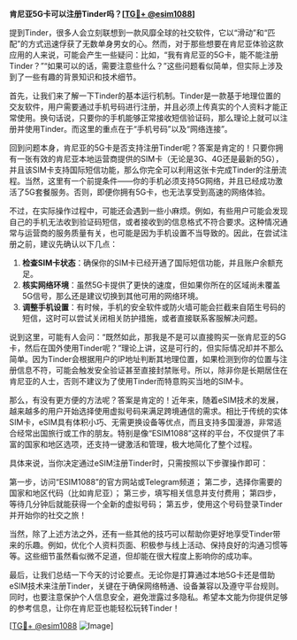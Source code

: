 **肯尼亚5G卡可以注册Tinder吗？[[TG💪+ @esim1088](https://t.me/s/esim1088)]**

提到Tinder，很多人会立刻联想到一款风靡全球的社交软件，它以“滑动”和“匹配”的方式迅速俘获了无数单身男女的心。然而，对于那些想要在肯尼亚体验这款应用的人来说，可能会产生一些疑问：比如，“我有肯尼亚的5G卡，能不能注册Tinder？”“如果可以的话，需要注意些什么？”这些问题看似简单，但实际上涉及到了一些有趣的背景知识和技术细节。

首先，让我们来了解一下Tinder的基本运行机制。Tinder是一款基于地理位置的交友软件，用户需要通过手机号码进行注册，并且必须上传真实的个人资料才能正常使用。换句话说，只要你的手机能够正常接收短信验证码，那么理论上就可以注册并使用Tinder。而这里的重点在于“手机号码”以及“网络连接”。

回到问题本身，肯尼亚的5G卡是否支持注册Tinder呢？答案是肯定的！只要你拥有一张有效的肯尼亚本地运营商提供的SIM卡（无论是3G、4G还是最新的5G），并且该SIM卡支持国际短信功能，那么你完全可以利用这张卡完成Tinder的注册流程。当然，这里有一个前提条件——你的手机必须支持5G网络，并且已经成功激活了5G套餐服务。否则，即便你拥有5G卡，也无法享受到高速的网络体验。

不过，在实际操作过程中，可能还会遇到一些小麻烦。例如，有些用户可能会发现自己的手机无法收到验证码短信，或者接收到的信息格式不符合要求。这种情况通常与运营商的服务质量有关，也可能是因为手机设置不当导致的。因此，在尝试注册之前，建议先确认以下几点：

1. **检查SIM卡状态**：确保你的SIM卡已经开通了国际短信功能，并且账户余额充足。
2. **核实网络环境**：虽然5G卡提供了更快的速度，但如果你所在的区域尚未覆盖5G信号，那么还是建议切换到其他可用的网络环境。
3. **调整手机设置**：有时候，手机的安全软件或防火墙可能会拦截来自陌生号码的短信，这时可以尝试关闭相关防护措施，或者直接联系客服解决问题。

说到这里，可能有人会问：“既然如此，那我是不是可以直接购买一张肯尼亚的5G卡，然后在国外使用Tinder呢？”理论上讲，这是可行的，但实际情况却并不那么简单。因为Tinder会根据用户的IP地址判断其地理位置，如果检测到你的位置与注册信息不符，可能会触发安全验证甚至直接封禁账号。所以，除非你是长期居住在肯尼亚的人士，否则不建议为了使用Tinder而特意购买当地的SIM卡。

那么，有没有更方便的方法呢？答案是肯定的！近年来，随着eSIM技术的发展，越来越多的用户开始选择使用虚拟号码来满足跨境通信的需求。相比于传统的实体SIM卡，eSIM具有体积小巧、无需更换设备等优点，而且支持多国漫游，非常适合经常出国旅行或工作的朋友。特别是像“ESIM1088”这样的平台，不仅提供了丰富的国家和地区选项，还支持一键激活和管理，极大地简化了整个过程。

具体来说，当你决定通过eSIM注册Tinder时，只需按照以下步骤操作即可：

第一步，访问“ESIM1088”的官方网站或Telegram频道；
第二步，选择你需要的国家和地区代码（比如肯尼亚）；
第三步，填写相关信息并支付费用；
第四步，等待几分钟后就能获得一个全新的虚拟号码；
第五步，使用这个号码登录Tinder并开始你的社交之旅！

当然，除了上述方法之外，还有一些其他的技巧可以帮助你更好地享受Tinder带来的乐趣。例如，优化个人资料页面、积极参与线上活动、保持良好的沟通习惯等等。这些细节虽然看似微不足道，但却能在很大程度上影响你的成功率。

最后，让我们总结一下今天的讨论要点。无论你是打算通过本地5G卡还是借助eSIM技术来注册Tinder，关键在于确保网络畅通、设备兼容以及遵守平台规则。同时，也要注意保护个人信息安全，避免泄露过多隐私。希望本文能为你提供足够的参考信息，让你在肯尼亚也能轻松玩转Tinder！

[[TG💪+ @esim1088](https://t.me/s/esim1088) ![Image](https://i.postimg.cc/4NQfJmqS/Snipaste-2025-05-13-00-14-12.png)]